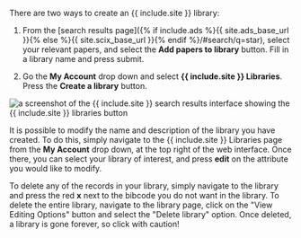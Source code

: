 There are two ways to create an {{ include.site }} library:

  1. From the [search results page]({% if include.ads %}{{ site.ads_base_url }}{% else %}{{ site.scix_base_url }}{% endif %}/#search/q=star), select your relevant papers, and select the **Add papers to library** button. Fill in a library name and press submit.

  2. Go the **My Account** drop down and select **{{ include.site }} Libraries**. Press the **Create a library** button.

<img class="img-responsive" src="{{ site.baseurl }}/help/img/library_screenshot.png" alt="a screenshot of the {{ include.site }} search results interface showing the {{ include.site }} libraries button"/>

It is possible to modify the name and description of the library you have created. To do this, simply navigate to the {{ include.site }} Libraries page from the **My Account** drop down, at the top right of the web interface. Once there, you can select your library of interest, and press **edit** on the attribute you would like to modify.

To delete any of the records in your library, simply navigate to the library and press the red **x** next to the bibcode you do not want in the library.  To delete the entire library, navigate to the library page, click on the "View Editing Options" button and select the "Delete library" option.  Once deleted, a library is gone forever, so click with caution!
